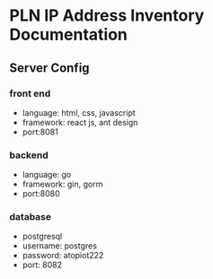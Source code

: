# PLN IP Address Inventory Documentation

## Server Config

### front end

- language: html, css, javascript
- framework: react js, ant design
- port:8081

### backend

- language: go
- framework: gin, gorm
- port:8080

### database

- postgresql
- username: postgres
- password: atopiot222
- port: 8082